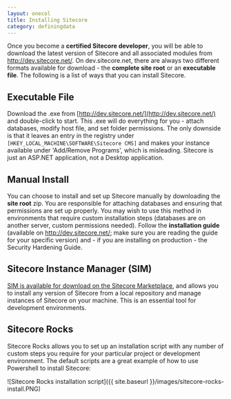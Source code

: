 ```yaml
---
layout: onecol
title: Installing Sitecore
category: definingdata
---
```


Once you become a **certified Sitecore developer**, you will be able to download the latest version of Sitecore and all associated modules from http://dev.sitecore.net/. On dev.sitecore.net, there are always two different formats available for download - the **complete site root** or an **executable file**. The following is a list of ways that you can install Sitecore.

## Executable File

Download the .exe from [http://dev.sitecore.net/](http://dev.sitecore.net/) and double-click to start. This .exe will do everything for you - attach databases, modify host file, and set folder permissions. The only downside is that it leaves an entry in the registry under ```[HKEY_LOCAL_MACHINE\SOFTWARE\Sitecore CMS]``` and makes your instance available under 'Add/Remove Programs', which is misleading. Sitecore is just an ASP.NET application, not a Desktop application.

## Manual Install

You can choose to install and set up Sitecore manually by downloading the **site root** zip. You are responsible for attaching databases and ensuring that permissions are set up properly. You may wish to use this method in environments that require custom installation steps (databases are on another server, custom permissions needed). Follow the **installation guide** (available on http://dev.sitecore.net/; make sure you are reading the guide for your specific version) and - if you are installing on production - the Security Hardening Guide.

## Sitecore Instance Manager (SIM)

[SIM is available for download on the Sitecore Marketplace](https://marketplace.sitecore.net/en/Modules/Sitecore_Instance_Manager.aspx), and allows you to install any version of Sitecore from a local repository and manage instances of Sitecore on your machine. This is an essential tool for development environments.

## Sitecore Rocks

Sitecore Rocks allows you to set up an installation script with any number of custom steps you require for your particular project or development environment. The default scripts are a great example of how to use Powershell to install Sitecore:

![Sitecore Rocks installation script]({{ site.baseurl }}/images/sitecore-rocks-install.PNG) 
